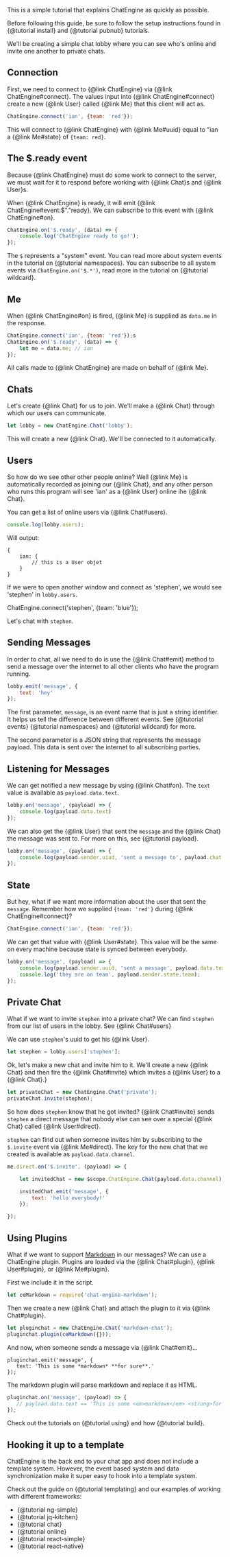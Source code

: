 This is a simple tutorial that explains ChatEngine as quickly as possible.

Before following this guide, be sure to follow the setup instructions found in {@tutorial install} and {@tutorial pubnub} tutorials.

We'll be creating a simple chat lobby where you can see who's online and invite one another to private chats.

## Connection

First, we need to connect to {@link ChatEngine} via {@link ChatEngine#connect}.
The values input into {@link ChatEngine#connect} create a new {@link User} called
{@link Me} that this client will act as.

```js
ChatEngine.connect('ian', {team: 'red'});
```

This will connect to {@link ChatEngine} with {@link Me#uuid} equal to "ian a {@link Me#state} of ```{team: red}```.

## The $.ready event

Because {@link ChatEngine} must do some work to connect to the server, we must wait for it to respond before
working with {@link Chat}s and {@link User}s.

When {@link ChatEngine} is ready, it will emit {@link ChatEngine#event:$"."ready}. We can subscribe to this event with {@link ChatEngine#on}.

```js
ChatEngine.on('$.ready', (data) => {
    console.log('ChatEngine ready to go!');
});
```

The ```$``` represents a "system" event. You can read more about system events in the tutorial on {@tutorial namespaces}. You can subscribe to all system events via ```ChatEngine.on('$.*')```, read more in the tutorial on {@tutorial wildcard}.

## Me

When {@link ChatEngine#on} is fired, {@link Me} is supplied as ```data.me``` in the response.

```js
ChatEngine.connect('ian', {team: 'red'});s
ChatEngine.on('$.ready', (data) => {
    let me = data.me; // ian
});
```

All calls made to {@link ChatEngine} are made on behalf of {@link Me}.

## Chats

Let's create {@link Chat} for us to join. We'll make a {@link Chat} through
which our users can communicate.

```js
let lobby = new ChatEngine.Chat('lobby');
```

This will create a new {@link Chat}. We'll be connected to it automatically.

## Users

So how do we see other other people online? Well {@link Me} is automatically
recorded as joining our {@link Chat}, and any other person who runs this program
will see 'ian' as a {@link User} online ihe {@link Chat}.

You can get a list of online users via {@link Chat#users}.

```js
console.log(lobby.users);
```

Will output:

```
{
    ian: {
        // this is a User objet
    }
}
```

If we were to open another window and connect as 'stephen', we would see
'stephen' in ```lobby.users```.

ChatEngine.connect('stephen', {team: 'blue'});

Let's chat with ```stephen```.

## Sending Messages

In order to chat, all we need to do is use the {@link Chat#emit} method to
send a message over the internet to all other clients who have the program running.

```js
lobby.emit('message', {
    text: 'hey'
});
```

The first parameter, ```message```, is an event name that is just a string identifier. It helps us
tell the difference between different events. See {@tutorial events} {@tutorial namespaces} and {@tutorial wildcard} for more.

The second parameter is a JSON string that represents the message payload. This data
is sent over the internet to all subscribing parties.

## Listening for Messages

We can get notified a new message by using {@link Chat#on}. The ```text``` value
is available as ```payload.data.text```.

```js
lobby.on('message', (payload) => {
    console.log(payload.data.text)
});
```

We can also get the {@link User} that sent the ```message``` and the {@link Chat} the
message was sent to. For more on this, see {@tutorial payload}.

```js
lobby.on('message', (payload) => {
    console.log(payload.sender.uiud, 'sent a message to', payload.chat.channel, 'with value', payload.data);
});
```

## State

But hey, what if we want more information about the user that sent the ```message```. Remember how we supplied
```{team: 'red'}``` during {@link ChatEngine#connect}?

```js
ChatEngine.connect('ian', {team: 'red'});
```

We can get that value with {@link User#state}. This value will be the same
on every machine because state is synced between everybody.

```js
lobby.on('message', (payload) => {
    console.log(payload.sender.uuid, 'sent a message', payload.data.text);
    console.log('they are on team', payload.sender.state.team);
});
```

## Private Chat

What if we want to invite ```stephen``` into a private chat? We can find
```stephen``` from our list of users in the lobby. See {@link Chat#users}

We can use ```stephen```'s uuid to get his {@link User}.

```js
let stephen = lobby.users['stephen'];
```

Ok, let's make a new chat and invite him to it. We'll create a new {@link Chat}
and then fire the {@link Chat#invite} which invites a {@link User} to a {@link Chat}.}

```js
let privateChat = new ChatEngine.Chat('private');
privateChat.invite(stephen);
```

So how does ```stephen``` know that he got invited? {@link Chat#invite} sends
```stephen``` a direct message that nobody else can see over a special {@link Chat}
called {@link User#direct}.

```stephen``` can find out when someone invites him by subscribing to the ```$.invite``` event
via {@link Me#direct}. The key for the new chat that we created is available as ```payload.data.channel```.

```js
me.direct.on('$.invite', (payload) => {

    let invitedChat = new $scope.ChatEngine.Chat(payload.data.channel);

    invitedChat.emit('message', {
        text: 'hello everybody!'
    });

});
```

## Using Plugins

What if we want to support [Markdown](https://en.wikipedia.org/wiki/Markdown) in our messages? We can use a ChatEngine plugin. Plugins are loaded via the {@link Chat#plugin}, {@link User#plugin}, or {@link Me#plugin}.

First we include it in the script.

```js
let ceMarkdown = require('chat-engine-markdown');
```

Then we create a new {@link Chat} and attach the plugin to it via {@link Chat#plugin}.

```js
let pluginchat = new ChatEngine.Chat('markdown-chat');
pluginchat.plugin(ceMarkdown({}));
```

And now, when someone sends a message via {@link Chat#emit}...

```
pluginchat.emit('message', {
   text: 'This is some *markdown* **for sure**.'
});
```

The markdown plugin will parse markdown and replace it as HTML.

```js
pluginchat.on('message', (payload) => {
   // payload.data.text == 'This is some <em>markdown</em> <strong>for sure</strong>.'
});
```

Check out the tutorials on {@tutorial using} and how {@tutorial build}.

## Hooking it up to a template

ChatEngine is the back end to your chat app and does not include a template system. However, the
event based system and data synchronization make it super easy to hook into
a template system.

Check out the guide on {@tutorial templating} and our examples of working with different frameworks:

* {@tutorial ng-simple}
* {@tutorial jq-kitchen}
* {@tutorial chat}
* {@tutorial online}
* {@tutorial react-simple}
* {@tutorial react-native}
